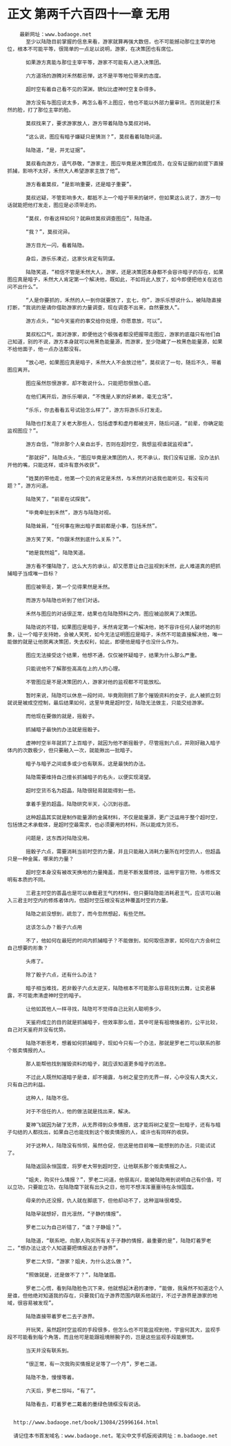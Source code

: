 # 正文 第两千六百四十一章 无用
        最新网址：www.badaoge.net
          至少以陆隐目前掌握的信息来看，游家就算再强大数倍，也不可能撼动那位主宰的地位，根本不可能平等，很简单的一点足以说明，游家，在决策团也有席位。
      
          如果游方真能与那位主宰平等，游家不可能有人进入决策团。
      
          六方道场的游腾对禾然都忌惮，这不是平等地位带来的态度。
      
          超时空有着自己看不见的深渊，貌似比虚神时空复杂得多。
      
          游方没有与图应说太多，再怎么看不上图应，他也不能以外部力量审讯，否则就是打禾然的脸，打了那位主宰的脸。
      
          莫叔找来了，要求游家放人，游方带着陆隐与莫叔对峙。
      
          “这么说，图应有暗子嫌疑只是猜测？”，莫叔看着陆隐问道。
      
          陆隐道，“是，并无证据”。
      
          莫叔看向游方，语气恭敬，“游家主，图应毕竟是决策团成员，在没有证据的前提下直接抓捕，影响不太好，禾然大人希望游家主放了他”。
      
          游方看着莫叔，“是影响重要，还是暗子重要”。
      
          莫叔迟疑，不管影响多大，都抵不上一个暗子带来的破坏，但如果这么说了，游方一句话就能把他打发走，图应是必须带走的。
      
          “莫叔，你看这样如何？就麻烦莫叔调查图应”，陆隐道。
      
          “我？”，莫叔诧异。
      
          游方目光一闪，看着陆隐。
      
          身后，游乐乐凑近，这家伙肯定有阴谋。
      
          陆隐笑道，“相信不管是禾然大人，游家，还是决策团本身都不会容许暗子的存在，如果图应真是暗子，禾然大人肯定第一个解决他，既如此，不如将此人放了，如今即便把他关在这也问不出什么”。
      
          “人是你要抓的，禾然的人一到你就要放了，玄七，你”，游乐乐想说什么，被陆隐直接打断，“我说的是请你借助游家的力量调查，现在调查不出来，自然要放人”。
      
          游方点头，“如今天鉴府的事交给你处理，你愿意放，可以”。
      
          莫叔松口气，面对游家，即便他这个极强者都没把握带走图应，游家的底蕴只有他们自己知道，别的不说，游方本身就可以用黑色能量源，而游家，至少隐藏了一枚黑色能量源，如果不给他面子，他一点办法都没有。
      
          “放心吧，如果图应真是暗子，禾然大人不会放过他”，莫叔说了一句，随后不久，带着图应离开。
      
          图应虽然怨恨游家，却不敢说什么，只能把怨恨放心底。
      
          在他们离开后，游乐乐嘲讽，“不愧是人家的好弟弟，毫无立场”。
      
          “乐乐，你去看看五号试验怎么样了”，游方将游乐乐打发走。
      
          陆隐也打发走了关老大那些人，包括虚季和虚月都被支开，随后问道，“前辈，你确定能监视图应？”。
      
          游方自信，“除非那个人亲自出手，否则在超时空，我想监视谁就监视谁”。
      
          “那就好”，陆隐点头，“图应毕竟是决策团的人，死不承认，我们没有证据，没办法扒开他的嘴，只能这样，或许有意外收获”。
      
          “姓莫的带他走，他第一个见的肯定是禾然，与禾然的对话我也能听见，有没有问题？”，游方问道。
      
          陆隐笑了，“前辈在试探我”。
      
          “毕竟牵扯到禾然”，游方与陆隐对视。
      
          陆隐耸肩，“任何事在揪出暗子面前都是小事，包括禾然”。
      
          游方笑了笑，“你跟禾然到底什么关系？”。
      
          “她是我然姐”，陆隐笑道。
      
          游方看不懂陆隐了，这么大方的承认，却又愿意让自己监视到禾然，此人难道真的把抓捕暗子当成唯一目标？
      
          图应被带走，第一个见得果然是禾然。
      
          而游方与陆隐也听到了他们对话。
      
          禾然与图应的对话很正常，结果也在陆隐预料之内，图应被迫脱离了决策团。
      
          陆隐说的不错，如果图应是暗子，禾然肯定第一个解决他，她不容许任何人破坏她的形象，让一个暗子支持她，会被人笑死，如今无法证明图应是暗子，禾然不可能直接解决他，唯一能做的就是让他脱离决策团，失去权利，如此，即便他是暗子也没什么作为。
      
          图应无法接受这个结果，他想不通，仅仅被怀疑暗子，结果为什么那么严重。
      
          只能说他不了解那些高高在上的人的心理。
      
          不管图应是不是决策团的人，游家对他的监视都不可能放松。
      
          暂时来说，陆隐可以休息一段时间，毕竟刚刚抓了那个摧毁资料的女子，此人被抓立刻就说是被成空控制，最后结果如何，这里毕竟是超时空，陆隐无法做主，只能交给游家。
      
          而他现在要做的就是，摇骰子。
      
          抓捕暗子最快的办法就是摇骰子。
      
          虚神时空半年就抓了上百暗子，就因为他不断摇骰子，尽管摇到六点，并刚好融入暗子体内的次数极少，但只要融入一次，就能揪出一批暗子。
      
          暗子与暗子之间或多或少也有联系，这是最快的办法。
      
          陆隐需要维持自己擅长抓捕暗子的名头，以便实现渴望。
      
          超时空货币名为超晶，陆隐很轻易就能得到一些。
      
          拿着手里的超晶，陆隐研究半天，心沉到谷底。
      
          这种超晶其实就是制作能量源的金属材料，不仅是能量源，更广泛运用于整个超时空，包括馈之术承载体，是超时空最需求，也必须要用的材料，所以能成为货币。
      
          问题是，这东西对陆隐没用。
      
          摇骰子六点，需要消耗当前时空的力量，并且只能融入消耗力量所在时空的人，但超晶只是一种金属，哪来的力量？
      
          超时空本身没有被改天换地的力量掩盖，而是不断发展修技，运用宇宙万物，与修炼文明有本质的不同。
      
          三君主时空的荟晶也是可以承载君王气的材料，但只要陆隐能消耗君王气，应该可以融入三君主时空内的修炼者体内，但超时空压根没有这种覆盖时空的力量。
      
          陆隐之前没想到，疏忽了，而今忽然想起，有些茫然。
      
          这该怎么办？骰子六点用
      
          不了，他如何在最短的时间内抓捕暗子？不能做到，如何取信游家，如何在六方会树立自己想要的形象？
      
          头疼了。
      
          除了骰子六点，还有什么办法？
      
          暗子相当难找，若非骰子六点太逆天，陆隐根本不可能那么容易找到云舞，让奕君暴露，不可能肃清虚神时空的暗子。
      
          让他如其他人一样寻找，陆隐可不觉得自己比别人聪明多少。
      
          天鉴府成立的目的就是抓捕暗子，但效率那么低，其中可是有祖境强者的，公平比较，自己对天鉴府并没有优势。
      
          陆隐不断思考，想着如何抓捕暗子，现如今只有一个办法，那就是罗老二可以联系的那个贩卖情报的人。
      
          那人能帮他找到摧毁资料的暗子，就应该知道更多暗子的消息。
      
          不过此人既然知道暗子是谁，却不揭露，与树之星空的无界一样，心中没有人类大义，只有自己的利益。
      
          这种人，陆隐不信。
      
          对于不信任的人，他的做法就是找出来，解决。
      
          夏神飞就因为破了无界，从无界得到众多情报，这才能将树之星空一批暗子，还有与暗子勾结的人都找出，如果自己也能找到这个贩卖情报的人，或许也有同样的收获。
      
          对于这种人，陆隐没有怜悯，虽然仓促，但这是他目前唯一能想到的办法，只能试试了。
      
          陆隐返回永恒国度，将罗老大带到超时空，让他联系那个贩卖情报之人。
      
          “姐夫，购买什么情报？”，罗老二问道，他很高兴，能被陆隐用到说明自己有价值，可以立功，只要能立功，在陆隐麾下就有出头之日，他可不想浑浑噩噩待在永恒国度。
      
          母亲的仇还没报，仇人就在脚底下，但他却动不了，这种滋味很难受。
      
          陆隐早就想好，目光凛然，“子静的情报”。
      
          罗老二以为自己听错了，“谁？子静姐？”。
      
          陆隐道，“联系吧，向那人购买所有关于子静的情报，最重要的是”，陆隐盯着罗老二，“想办法让这个人知道要把情报送去子游界”。
      
          罗老二大惊，“游家？姐夫，为什么这么做？”。
      
          “照做就是，还是做不了？”，陆隐皱眉。
      
          罗老二心慌，看到陆隐脸色沉下来，他就想起沐君的凄惨，“能做，我虽然不知道这个人是谁，但他绝对知道我的存在，只要我们在子游界范围内联系他就行，不过子游界是游家的地域，很容易被发现”。
      
          陆隐直接带着罗老二去子游界。
      
          开玩笑，虽然超时空监视的手段很多，但怎么也不可能监视到他，宇宙何其大，监视手段不可能看到每个角落，而且他可是能跟祖境掰腕子的，岂是这些监视手段能察觉。
      
          当天并没有联系到。
      
          “很正常，有一次我购买情报足足等了一个月”，罗老二道。
      
          陆隐不急，慢慢等着。
      
          六天后，罗老二惊叫，“有了”。
      
          陆隐看去，盯着罗老二戴着的墨绿色镜框没有说话。
      
      
      http://www.badaoge.net/book/13084/25996164.html
      
      请记住本书首发域名：www.badaoge.net。笔尖中文手机版阅读网址：m.badaoge.net